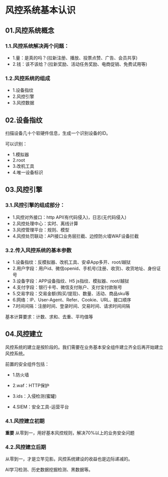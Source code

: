 # 风控系统基本认识

## 01.风控系统概念

### 1.1.风控系统解决两个问题：

- 1.量：是真的吗？(拉新注册、播放、投票点赞、广告、会员共享)
- 2.钱：该不该给？(拉新奖励、活动任务奖励、电商促销、免费试用等)



### 1.2.风控系统的组成

- 1.设备指纹
- 2.风控引擎
- 3.风控数据



## 02.设备指纹

扫描设备几十个软硬件信息，生成一个识别设备的ID。

可以识别：

- 1.模拟器
- 2.root
- 3.改机工具
- 4.唯一设备标识



## 03.风控引擎

### 3.1.风控引擎的组成部分：

- 1.风控对外接口：http API(有代码侵入)，日志(无代码侵入)
- 2.风控处理中心：实时、离线计算
- 3.风控管理平台：规则、模型
- 4.风控处罚联动：API接口业务层拦截、边控防火墙WAF设备拦截



### 3.2.传入风控系统的基本参数

- 1.设备指纹：反模拟器、改机工具、安卓App多开、root/越狱
- 2.用户字段：用户id、微信openid、手机号(注册、收货)、收货地址、身份证号
- 3.设备字段：APP设备指纹、H5 js指纹、模拟器、root/越狱
- 4.支付字段：银行卡号、微信支付账户、支付宝付款账号
- 5.交易字段：交易金额(购买/提现)、数量、活动、商品sku等
- 6.网络：IP、User-Agent、Refer、Cookie、URL、接口顺序
- 7.时间间隔：注册时间、登录时间、交易时间、请求时间间隔

基本计算要求：计数、求和、去重、平均值等



## 04.风控建立

风控系统的建立是按阶段的。我们需要在业务基本安全组件建立齐全后再开始建立风控系统。

前置的安全组件包括：

- 1.防火墙
- 2.waf：HTTP保护
- 3.ids：入侵检测(蜜罐)

- 4.SIEM：安全工具-运营平台



### 4.1.风控建立初期

**重要** 从零到一，用好基本风控规则，解决70%以上的业务安全问题



### 4.2.风控建立后期

从零到一，才是立竿见影。风控系统建设的收益也是边际递减的。

AI学习检测、历史数据挖掘检测、黑数据等。

